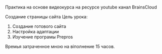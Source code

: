 Практика на основе видеокурса на ресурсе youtube канал BrainsCloud

Создание страницы сайта
 Цель урока:
 1. Создание готового сайта 
 2. Настройка адаптации 
 3. Изучение програмы Prepros

Времья затраченное мною на віполнение 15 часов.
